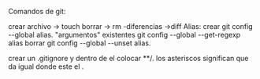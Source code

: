 Comandos de git: 

crear archivo -> touch borrar -> rm -diferencias ->diff
Alias: 
crear git config --global alias.<nombre> "argumentos"
existentes git config --global --get-regexp alias
borrar git config --global --unset alias.<nombre>

crear un .gitignore y dentro de el colocar **/.<nombre> los asteriscos significan que da igual donde este el .<nombre>
